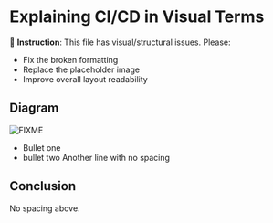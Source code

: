 # Explaining CI/CD in Visual Terms

🎨 **Instruction**: This file has visual/structural issues. Please:
- Fix the broken formatting
- Replace the placeholder image
- Improve overall layout readability

## Diagram
![FIXME](FIXME.png)

* Bullet one
* bullet two
Another line with no spacing

## Conclusion
No spacing above.
